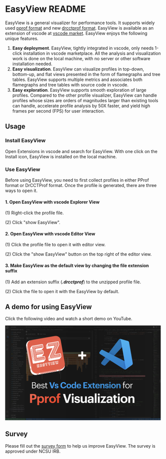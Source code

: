 # EasyView README

EasyView is a general visualizer for performance tools. It supports widely used [pprof format](https://github.com/google/pprof/blob/master/proto/profile.proto) and new [drcctprof format](https://github.com/Xuhpclab/DrCCTProf).
EasyView is available as an extension of vscode at [vscode market](https://marketplace.visualstudio.com/items?itemName=xuhpclib-easyview.easyview). EasyView enjoys the following unique features.

1. **Easy deployment**. EasyView, tightly integrated in vscode, only needs 1-click installation in vscode marketplace. All the analysis and visualization work is done on the local machine, with no server or other software installation needed. 
2. **Easy visualization**. EasyView can visualize profiles in top-down, bottom-up, and flat views presented in the form of flamegraphs and tree tables. EasyView supports multiple metrics and associates both flamegraphs and tree tables with source code in vscode.  
3. **Easy exploration**. EasyView supports smooth exploration of large profiles. Compared to the other profile visualizer, EasyView can handle profiles whose sizes are orders of magnitudes larger than existing tools can handle, accelerate profile analysis by 50X faster, and yield high frames per second (FPS) for user interaction.


## Usage

### Install EasyView

Open Extensions in vscode and search for EasyView. With one click on the Install icon, EasyView is installed on the local machine.

### Use EasyView

Before using EasyView, you need to first collect profiles in either PProf format or DrCCTProf format. 
Once the profile is generated, there are three ways to open it.


#### 1. Open EasyView with vscode Explorer View

(1) Right-click the profile file.

(2) Click "show EasyView".

#### 2. Open EasyView with vscode Editor View

(1) Click the profile file to open it with editor view.

(2) Click the "show EasyView" button on the top right of the editor view.

#### 3. Make EasyView as the default view by changing the file extension suffix

(1) Add an extension suffix (***.drcctprof***) to the unzipped profile file.

(2) Click the file to open it with the EasyView by default.


## A demo for using EasyView

Click the following video and watch a short demo on YouTube.

[![YouTube](./res/YouTube.png)](https://youtu.be/NKS3pIe3-qQ)

## Survey

Please fill out the [survey form](https://docs.google.com/forms/d/e/1FAIpQLSf_5h6DeMtAJPazxjZzZR88yydvtaXbQ8s2E-iR7nIiSPekQg/viewform) to help us improve EasyView. The survey is approved under NCSU IRB.
